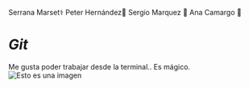 Serrana Marset:medical_symbol:
Peter Hernández:trident: 
Sergio Marquez :rocket: 
Ana Camargo :microphone:

# **_Git_**
Me gusta poder trabajar desde la terminal.. Es mágico.
![Esto es una imagen](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)
